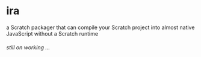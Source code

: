 # ira

a Scratch packager that can compile your Scratch project into almost native JavaScript without a Scratch runtime

###### still on working ...